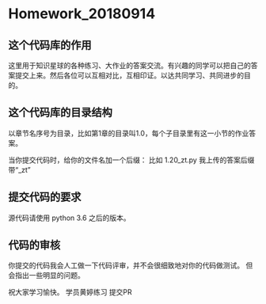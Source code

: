 # Homework_20180914

## 这个代码库的作用
这里用于知识星球的各种练习、大作业的答案交流。有兴趣的同学可以把自己的答案提交上来。然后各位可以互相对比，互相印证。以达共同学习、共同进步的目的。

## 这个代码库的目录结构
以章节名序号为目录，比如第1章的目录叫1.0，每个子目录里有这一小节的作业答案。

当你提交代码时，给你的文件名加一个后缀：
比如 1.20_zt.py 我上传的答案后缀带“_zt”

## 提交代码的要求
源代码请使用 python 3.6 之后的版本。

## 代码的审核
你提交的代码我会人工做一下代码评审，并不会很细致地对你的代码做测试。
但会指出一些明显的问题。


祝大家学习愉快。
学员黄婷练习 提交PR
